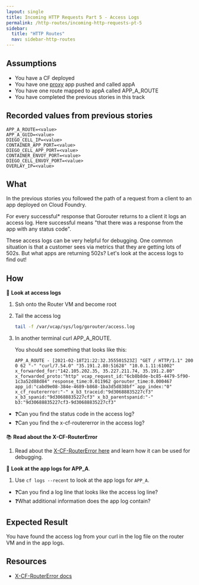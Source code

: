 ```yaml
---
layout: single
title: Incoming HTTP Requests Part 5 - Access Logs
permalink: /http-routes/incoming-http-requests-pt-5
sidebar:
  title: "HTTP Routes"
  nav: sidebar-http-routes
---
```


## Assumptions
- You have a CF deployed
- You have one
  [proxy](https://github.com/cloudfoundry/cf-networking-release/tree/develop/src/example-apps/proxy)
  app pushed and called appA
- You have one route mapped to appA called APP_A_ROUTE
- You have completed the previous stories in this track

## Recorded values from previous stories
```
APP_A_ROUTE=<value>
APP_A_GUID=<value>
DIEGO_CELL_IP=<value>
CONTAINER_APP_PORT=<value>
DIEGO_CELL_APP_PORT=<value>
CONTAINER_ENVOY_PORT=<value>
DIEGO_CELL_ENVOY_PORT=<value>
OVERLAY_IP=<value>
```

## What
In the previous stories you followed the path of a request from a client to an
app deployed on Cloud Foundry.

For every successful* response that Gorouter returns to a client it logs an
access log. Here successful means "that there was a response from the app with
any status code". 

These access logs can be very helpful for debugging. One common situation is
that a customer sees via metrics that they are getting lots of 502s. But what
apps are returning 502s? Let's look at the access logs to find out!

## How

📝 **Look at access logs**
1. Ssh onto the Router VM and become root
1. Tail the access log
   ```bash
   tail -f /var/vcap/sys/log/gorouter/access.log
   ```

1. In another terminal curl APP_A_ROUTE.

   You should see something that looks like this:
   ```
   APP_A_ROUTE - [2021-02-18T21:22:32.355501523Z] "GET / HTTP/1.1" 200 0 62 "-" "curl/7.54.0" "35.191.2.80:51628" "10.0.1.11:61002" x_forwarded_for:"142.105.202.35, 35.227.211.74, 35.191.2.80" x_forwarded_proto:"http" vcap_request_id:"6cb8b8de-bc85-4479-5f90-1c3a52d88d84" response_time:0.011962 gorouter_time:0.000467 app_id:"cabd9e08-384e-4689-b868-1ba3d5d838bf" app_index:"0" x_cf_routererror:"-" x_b3_traceid:"9d30688835227cf3" x_b3_spanid:"9d30688835227cf3" x_b3_parentspanid:"-" b3:"9d30688835227cf3-9d30688835227cf3"
   ```

* ❓Can you find the status code in the access log?
* ❓Can you find the x-cf-routererror in the access log?

📚 **Read about the X-CF-RouterError**
1. Read about the [X-CF-RouterError here](https://docs.cloudfoundry.org/adminguide/troubleshooting-router-error-responses.html#gorouter-specific-response-headers) and learn how it can be used for debugging. 

🤔 **Look at the app logs for APP_A**.
1. Use `cf logs --recent` to look at the app logs for `APP_A`.
 * ❓Can you find a log line that looks like the access log line?
 * ❓What additional information does the app log contain?

## Expected Result
You have found the access log from your curl in the log file on the router VM
and in the app logs.

## Resources
* [X-CF-RouterError
  docs](https://docs.cloudfoundry.org/adminguide/troubleshooting-router-error-responses.html#gorouter-specific-response-headers)
